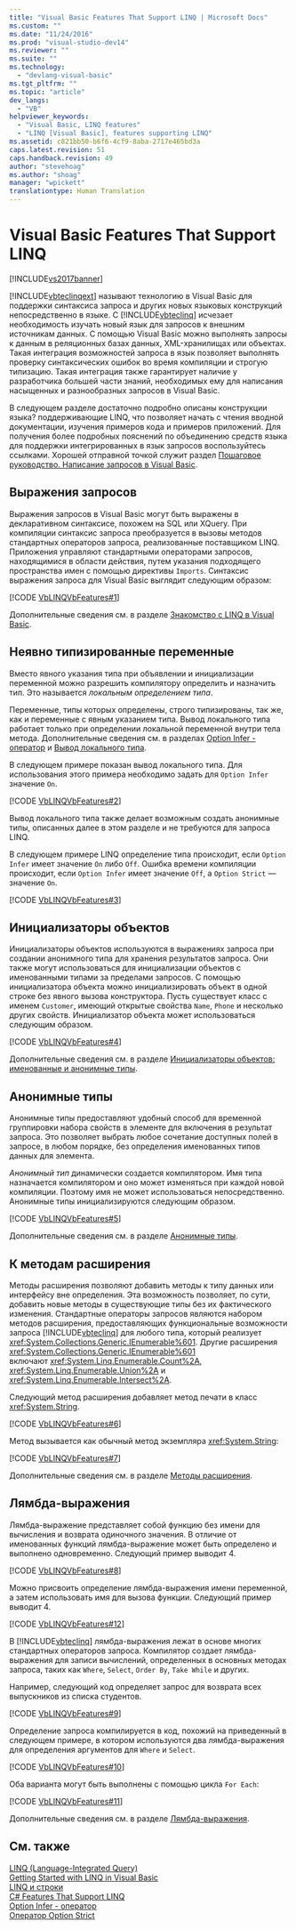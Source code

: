 ```yaml
---
title: "Visual Basic Features That Support LINQ | Microsoft Docs"
ms.custom: ""
ms.date: "11/24/2016"
ms.prod: "visual-studio-dev14"
ms.reviewer: ""
ms.suite: ""
ms.technology: 
  - "devlang-visual-basic"
ms.tgt_pltfrm: ""
ms.topic: "article"
dev_langs: 
  - "VB"
helpviewer_keywords: 
  - "Visual Basic, LINQ features"
  - "LINQ [Visual Basic], features supporting LINQ"
ms.assetid: c821bb50-b6f6-4cf9-8aba-2717e465bd3a
caps.latest.revision: 51
caps.handback.revision: 49
author: "stevehoag"
ms.author: "shoag"
manager: "wpickett"
translationtype: Human Translation
---
```

# Visual Basic Features That Support LINQ
[!INCLUDE[vs2017banner](../../../../csharp/includes/vs2017banner.md)]

[!INCLUDE[vbteclinqext](../../../../csharp/getting-started/includes/vbteclinqext_md.md)] называют технологию в Visual Basic для поддержки синтаксиса запроса и других новых языковых конструкций непосредственно в языке.  С [!INCLUDE[vbteclinq](../../../../csharp/includes/vbteclinq_md.md)] исчезает необходимость изучать новый язык для запросов к внешним источникам данных.  С помощью Visual Basic можно выполнять запросы к данным в реляционных базах данных, XML\-хранилищах или объектах.  Такая интеграция возможностей запроса в язык позволяет выполнять проверку синтаксических ошибок во время компиляции и строгую типизацию.  Такая интеграция также гарантирует наличие у разработчика большей части знаний, необходимых ему для написания насыщенных и разнообразных запросов в Visual Basic.  
  
 В следующем разделе достаточно подробно описаны конструкции языка? поддерживающие LINQ, что позволяет начать с чтения вводной документации, изучения примеров кода и примеров приложений.  Для получения более подробных пояснений по объединению средств языка для поддержки интегрированных в язык запросов воспользуйтесь ссылками.  Хорошей отправной точкой служит раздел [Пошаговое руководство. Написание запросов в Visual Basic](../../../../visual-basic/programming-guide/concepts/linq/walkthrough-writing-queries.md).  
  
## Выражения запросов  
 Выражения запросов в Visual Basic могут быть выражены в декларативном синтаксисе, похожем на SQL или XQuery.  При компиляции синтаксис запроса преобразуется в вызовы методов стандартных операторов запроса, реализованные поставщиком LINQ.  Приложения управляют стандартными операторами запросов, находящимися в области действия, путем указания подходящего пространства имен с помощью директивы `Imports`.  Синтаксис выражения запроса для Visual Basic выглядит следующим образом:  
  
 [!CODE [VbLINQVbFeatures#1](../CodeSnippet/VS_Snippets_VBCSharp/VbLINQVbFeatures#1)]  
  
 Дополнительные сведения см. в разделе [Знакомство с LINQ в Visual Basic](../../../../visual-basic/programming-guide/language-features/linq/introduction-to-linq.md).  
  
## Неявно типизированные переменные  
 Вместо явного указания типа при объявлении и инициализации переменной можно разрешить компилятору определить и назначить тип.  Это называется *локальным определением типа*.  
  
 Переменные, типы которых определены, строго типизированы, так же, как и переменные с явным указанием типа.  Вывод локального типа работает только при определении локальной переменной внутри тела метода.  Дополнительные сведения см. в разделах [Option Infer \- оператор](../../../../visual-basic/language-reference/statements/option-infer-statement.md) и [Вывод локального типа](../../../../visual-basic/programming-guide/language-features/variables/local-type-inference.md).  
  
 В следующем примере показан вывод локального типа.  Для использования этого примера необходимо задать для `Option Infer` значение `On`.  
  
 [!CODE [VbLINQVbFeatures#2](../CodeSnippet/VS_Snippets_VBCSharp/VbLINQVbFeatures#2)]  
  
 Вывод локального типа также делает возможным создать анонимные типы, описанных далее в этом разделе и не требуются для запроса LINQ.  
  
 В следующем примере LINQ определение типа происходит, если `Option Infer` имеет значение `On` либо `Off`.  Ошибка времени компиляции происходит, если `Option Infer` имеет значение `Off`, а `Option Strict` — значение `On`.  
  
 [!CODE [VbLINQVbFeatures#3](../CodeSnippet/VS_Snippets_VBCSharp/VbLINQVbFeatures#3)]  
  
## Инициализаторы объектов  
 Инициализаторы объектов используются в выражениях запроса при создании анонимного типа для хранения результатов запроса.  Они также могут использоваться для инициализации объектов с именованными типами за пределами запросов.  С помощью инициализатора объекта можно инициализировать объект в одной строке без явного вызова конструктора.  Пусть существует класс с именем `Customer`, имеющий открытые свойства `Name`, `Phone` и несколько других свойств. Инициализатор объекта может использоваться следующим образом.  
  
 [!CODE [VbLINQVbFeatures#4](../CodeSnippet/VS_Snippets_VBCSharp/VbLINQVbFeatures#4)]  
  
 Дополнительные сведения см. в разделе [Инициализаторы объектов: именованные и анонимные типы](../../../../visual-basic/programming-guide/language-features/objects-and-classes/object-initializers-named-and-anonymous-types.md).  
  
## Анонимные типы  
 Анонимные типы предоставляют удобный способ для временной группировки набора свойств в элементе для включения в результат запроса.  Это позволяет выбрать любое сочетание доступных полей в запросе, в любом порядке, без определения именованных типов данных для элемента.  
  
 *Анонимный тип* динамически создается компилятором.  Имя типа назначается компилятором и оно может изменяться при каждой новой компиляции.  Поэтому имя не может использоваться непосредственно.  Анонимные типы инициализируются следующим образом.  
  
 [!CODE [VbLINQVbFeatures#5](../CodeSnippet/VS_Snippets_VBCSharp/VbLINQVbFeatures#5)]  
  
 Дополнительные сведения см. в разделе [Анонимные типы](../../../../visual-basic/programming-guide/language-features/objects-and-classes/anonymous-types.md).  
  
## К методам расширения  
 Методы расширения позволяют добавить методы к типу данных или интерфейсу вне определения.  Эта возможность позволяет, по сути, добавить новые методы в существующие типы без их фактического изменения.  Стандартные операторы запросов являются набором методов расширения, предоставляющих функциональные возможности запроса [!INCLUDE[vbteclinq](../../../../csharp/includes/vbteclinq_md.md)] для любого типа, который реализует <xref:System.Collections.Generic.IEnumerable%601>. Другие расширения <xref:System.Collections.Generic.IEnumerable%601> включают <xref:System.Linq.Enumerable.Count%2A>, <xref:System.Linq.Enumerable.Union%2A> и <xref:System.Linq.Enumerable.Intersect%2A>.  
  
 Следующий метод расширения добавляет метод печати в класс <xref:System.String>.  
  
 [!CODE [VbLINQVbFeatures#6](../CodeSnippet/VS_Snippets_VBCSharp/VbLINQVbFeatures#6)]  
  
 Метод вызывается как обычный метод экземпляра <xref:System.String>:  
  
 [!CODE [VbLINQVbFeatures#7](../CodeSnippet/VS_Snippets_VBCSharp/VbLINQVbFeatures#7)]  
  
 Дополнительные сведения см. в разделе [Методы расширения](../../../../visual-basic/programming-guide/language-features/procedures/extension-methods.md).  
  
## Лямбда\-выражения  
 Лямбда\-выражение представляет собой функцию без имени для вычисления и возврата одиночного значения.  В отличие от именованных функций лямбда\-выражение может быть определено и выполнено одновременно.  Следующий пример выводит 4.  
  
 [!CODE [VbLINQVbFeatures#8](../CodeSnippet/VS_Snippets_VBCSharp/VbLINQVbFeatures#8)]  
  
 Можно присвоить определение лямбда\-выражения имени переменной, а затем использовать имя для вызова функции.  Следующий пример выводит 4.  
  
 [!CODE [VbLINQVbFeatures#12](../CodeSnippet/VS_Snippets_VBCSharp/VbLINQVbFeatures#12)]  
  
 В [!INCLUDE[vbteclinq](../../../../csharp/includes/vbteclinq_md.md)] лямбда\-выражения лежат в основе многих стандартных операторов запроса.  Компилятор создает лямбда\-выражения для записи вычислений, определенных в основных методах запроса, таких как `Where`, `Select`, `Order By`, `Take While` и других.  
  
 Например, следующий код определяет запрос для возврата всех выпускников из списка студентов.  
  
 [!CODE [VbLINQVbFeatures#9](../CodeSnippet/VS_Snippets_VBCSharp/VbLINQVbFeatures#9)]  
  
 Определение запроса компилируется в код, похожий на приведенный в следующем примере, в котором используются два лямбда\-выражения для определения аргументов для `Where` и `Select`.  
  
 [!CODE [VbLINQVbFeatures#10](../CodeSnippet/VS_Snippets_VBCSharp/VbLINQVbFeatures#10)]  
  
 Оба варианта могут быть выполнены с помощью цикла `For Each`:  
  
 [!CODE [VbLINQVbFeatures#11](../CodeSnippet/VS_Snippets_VBCSharp/VbLINQVbFeatures#11)]  
  
 Дополнительные сведения см. в разделе [Лямбда\-выражения](../../../../visual-basic/programming-guide/language-features/procedures/lambda-expressions.md).  
  
## См. также  
 [LINQ \(Language\-Integrated Query\)](../Topic/LINQ%20\(Language-Integrated%20Query\).md)   
 [Getting Started with LINQ in Visual Basic](../../../../visual-basic/programming-guide/concepts/linq/getting-started-with-linq.md)   
 [LINQ и строки](../../../../visual-basic/programming-guide/concepts/linq/linq-and-strings.md)   
 [C\# Features That Support LINQ](../../../../csharp/programming-guide/concepts/linq/features-that-support-linq.md)   
 [Option Infer \- оператор](../../../../visual-basic/language-reference/statements/option-infer-statement.md)   
 [Оператор Option Strict](../../../../visual-basic/language-reference/statements/option-strict-statement.md)